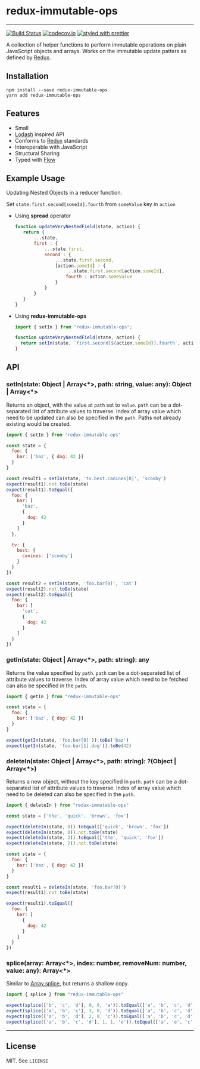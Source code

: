 # redux-immutable-ops
---

[![Build Status](https://travis-ci.org/nitishkr88/redux-immutable-ops.svg?branch=master)](https://travis-ci.org/nitishkr88/redux-immutable-ops)
[![codecov.io](https://codecov.io/gh/nitishkr88/redux-immutable-ops/branch/master/graph/badge.svg)](https://codecov.io/gh/nitishkr88/redux-immutable-ops)
[![styled with prettier](https://img.shields.io/badge/styled_with-prettier-ff69b4.svg)](https://github.com/prettier/prettier)

A collection of helper functions to perform immutable operations on plain JavaScript objects and arrays.
Works on the immutable update patters as defined by [Redux](https://redux.js.org/docs/recipes/reducers/ImmutableUpdatePatterns.html).

## Installation
```
npm install --save redux-immutable-ops
yarn add redux-immutable-ops
```

## Features

* Small
* [Lodash](https://lodash.com/) inspired API
* Conforms to [Redux](https://redux.js.org/docs/recipes/reducers/ImmutableUpdatePatterns.html) standards
* Interoperable with JavaScript
* Structural Sharing
* Typed with [Flow](https://flow.org/)

## Example Usage
Updating Nested Objects in a reducer function.

Set `state.first.second[someId].fourth` from `someValue` key in `action`
* Using **spread** operator

  ```javascript
  function updateVeryNestedField(state, action) {
     return {
         ...state,
         first : {
             ...state.first,
             second : {
                 ...state.first.second,
                 [action.someId] : {
                     ...state.first.second[action.someId],
                     fourth : action.someValue
                 }
             }
         }
     }
  }
  ```

* Using **redux-immutable-ops**

  ```javascript
  import { setIn } from "redux-immutable-ops";

  function updateVeryNestedField(state, action) {
    return setIn(state, `first.second[${action.someId}].fourth`, action.someValue)
  }
  ```

## API

### setIn(state: Object | Array<\*>, path: string, value: any): Object | Array<\*>

Returns an object, with the value at `path` set to `value`. `path` can be a dot-separated list of attribute
values to traverse. Index of array value which need to be updated can also be specified in the `path`. Paths not already
existing would be created.

```javascript
import { setIn } from "redux-immutable-ops"

const state = {
  foo: {
    bar: ['baz', { dog: 42 }]
  }
}

const result1 = setIn(state, 'tv.best.canines[0]', 'scooby')
expect(result1).not.toBe(state)
expect(result1).toEqual({
  foo: {
    bar: [
      'baz',
      {
        dog: 42
      }
    ]
  },

  tv: {
    best: {
      canines: ['scooby']
    }
  }
})

const result2 = setIn(state, 'foo.bar[0]', 'cat')
expect(result2).not.toBe(state)
expect(result2).toEqual({
  foo: {
    bar: [
      'cat',
      {
        dog: 42
      }
    ]
  }
})
```

### getIn(state: Object | Array<\*>, path: string): any

Returns the value specified by `path`. `path` can be a dot-separated list of attribute
values to traverse. Index of array value which need to be fetched can also be specified in the `path`.

```javascript
import { getIn } from "redux-immutable-ops"

const state = {
  foo: {
    bar: ['baz', { dog: 42 }]
  }
}

expect(getIn(state, 'foo.bar[0]')).toBe('baz')
expect(getIn(state, 'foo.bar[1].dog')).toBe(42)
```

### deleteIn(state: Object | Array<\*>, path: string): ?(Object | Array<\*>)

Returns a new object, without the key specified in `path`. `path` can be a dot-separated list of attribute
values to traverse. Index of array value which need to be deleted can also be specified in the `path`.

```javascript
import { deleteIn } from "redux-immutable-ops"

const state = ['the', 'quick', 'brown', 'fox']

expect(deleteIn(state, 0)).toEqual(['quick', 'brown', 'fox'])
expect(deleteIn(state, 0)).not.toBe(state)
expect(deleteIn(state, 2)).toEqual(['the', 'quick', 'fox'])
expect(deleteIn(state, 2)).not.toBe(state)

const state = {
  foo: {
    bar: ['baz', { dog: 42 }]
  }
}

const result1 = deleteIn(state, 'foo.bar[0]')
expect(result1).not.toBe(state)

expect(result1).toEqual({
  foo: {
    bar: [
      {
        dog: 42
      }
    ]
  }
})

```

### splice(array: Array<\*>, index: number, removeNum: number, value: any): Array<\*>

Similar to [Array.splice](https://developer.mozilla.org/en-US/docs/Web/JavaScript/Reference/Global_Objects/Array/splice), but returns a shallow copy.

```javascript
import { splice } from "redux-immutable-ops"

expect(splice(['b', 'c', 'd'], 0, 0, 'a')).toEqual(['a', 'b', 'c', 'd'])
expect(splice(['a', 'b', 'c'], 3, 0, 'd')).toEqual(['a', 'b', 'c', 'd'])
expect(splice(['a', 'b', 'd'], 2, 0, 'c')).toEqual(['a', 'b', 'c', 'd'])
expect(splice(['a', 'b', 'c', 'd'], 1, 1, 'e')).toEqual(['a', 'e', 'c', 'd'])
```

---
## License

MIT. See `LICENSE`
